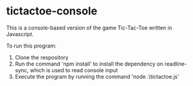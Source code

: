 # tictactoe-console

This is a console-based version of the game Tic-Tac-Toe written in Javascript.

To run this program:
1. Clone the respository
2. Run the command 'npm install' to install the dependency on readline-sync, which is used to read console input
3. Execute the program by running the command 'node .\tictactoe.js'
